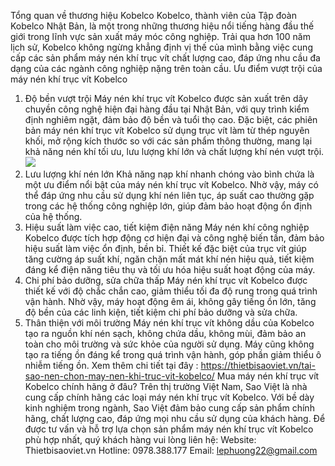 Tổng quan về thương hiệu Kobelco
Kobelco, thành viên của Tập đoàn Kobelco Nhật Bản, là một trong những thương hiệu nổi tiếng hàng đầu thế giới trong lĩnh vực sản xuất máy móc công nghiệp. Trải qua hơn 100 năm lịch sử, Kobelco không ngừng khẳng định vị thế của mình bằng việc cung cấp các sản phẩm máy nén khí trục vít chất lượng cao, đáp ứng nhu cầu đa dạng của các ngành công nghiệp nặng trên toàn cầu.
Ưu điểm vượt trội của máy nén khí trục vít Kobelco
1. Độ bền vượt trội
Máy nén khí trục vít Kobelco được sản xuất trên dây chuyền công nghệ hiện đại hàng đầu tại Nhật Bản, với quy trình kiểm định nghiêm ngặt, đảm bảo độ bền và tuổi thọ cao. Đặc biệt, các phiên bản máy nén khí trục vít Kobelco sử dụng trục vít làm từ thép nguyên khối, mở rộng kích thước so với các sản phẩm thông thường, mang lại khả năng nén khí tối ưu, lưu lượng khí lớn và chất lượng khí nén vượt trội.
![](https://thietbisaoviet.vn/wp-content/uploads/2024/01/may-truc-vit-3.jpg)
2. Lưu lượng khí nén lớn
Khả năng nạp khí nhanh chóng vào bình chứa là một ưu điểm nổi bật của máy nén khí trục vít Kobelco. Nhờ vậy, máy có thể đáp ứng nhu cầu sử dụng khí nén liên tục, áp suất cao thường gặp trong các hệ thống công nghiệp lớn, giúp đảm bảo hoạt động ổn định của hệ thống.
3. Hiệu suất làm việc cao, tiết kiệm điện năng
Máy nén khí công nghiệp Kobelco được tích hợp động cơ hiện đại và công nghệ biến tần, đảm bảo hiệu suất làm việc ổn định, bền bỉ. Thiết kế đặc biệt của trục vít giúp tăng cường áp suất khí, ngăn chặn mất mát khí nén hiệu quả, tiết kiệm đáng kể điện năng tiêu thụ và tối ưu hóa hiệu suất hoạt động của máy.
4. Chi phí bảo dưỡng, sửa chữa thấp
Máy nén khí trục vít Kobelco được thiết kế với độ chắc chắn cao, giảm thiểu tối đa độ rung trong quá trình vận hành. Nhờ vậy, máy hoạt động êm ái, không gây tiếng ồn lớn, tăng độ bền của các linh kiện, tiết kiệm chi phí bảo dưỡng và sửa chữa.
5. Thân thiện với môi trường
Máy nén khí trục vít không dầu của Kobelco tạo ra nguồn khí nén sạch, không chứa dầu, không mùi, đảm bảo an toàn cho môi trường và sức khỏe của người sử dụng. Máy cũng không tạo ra tiếng ồn đáng kể trong quá trình vận hành, góp phần giảm thiểu ô nhiễm tiếng ồn.
Xem thêm chi tiết tại đây : https://thietbisaoviet.vn/tai-sao-nen-chon-may-nen-khi-truc-vit-kobelco/
Mua máy nén khí trục vít Kobelco chính hãng ở đâu?
Trên thị trường Việt Nam, Sao Việt là nhà cung cấp chính hãng các loại máy nén khí trục vít Kobelco. Với bề dày kinh nghiệm trong ngành, Sao Việt đảm bảo cung cấp sản phẩm chính hãng, chất lượng cao, đáp ứng mọi nhu cầu sử dụng của khách hàng.
Để được tư vấn và hỗ trợ lựa chọn sản phẩm máy nén khí trục vít Kobelco phù hợp nhất, quý khách hàng vui lòng liên hệ:
Website: Thietbisaoviet.vn
Hotline: 0978.388.177
Email: lephuong22@gmail.com

